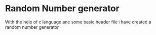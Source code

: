 # Random Number generator 

With the help of c language ane some basic header file i have created a random number generator 
